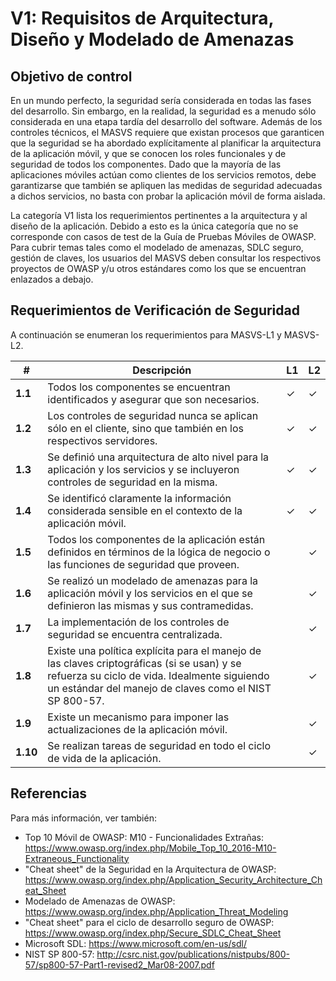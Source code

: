 # V1: Requisitos de Arquitectura, Diseño y Modelado de Amenazas

## Objetivo de control

En un mundo perfecto, la seguridad sería considerada en todas las fases del desarrollo. Sin embargo, en la realidad, la seguridad es a menudo sólo considerada en una etapa tardía del desarrollo del software. Además de los controles técnicos, el MASVS requiere que existan procesos que garanticen que la seguridad se ha abordado explícitamente al planificar la arquitectura de la aplicación móvil, y que se conocen los roles funcionales y de seguridad de todos los componentes. Dado que la mayoría de las aplicaciones móviles actúan como clientes de los servicios remotos, debe garantizarse que también se apliquen las medidas de seguridad adecuadas a dichos servicios, no basta con probar la aplicación móvil de forma aislada.

La categoría V1 lista los requerimientos pertinentes a la arquitectura y al diseño de la aplicación. Debido a esto es la única categoría que no se corresponde con casos de test de la Guía de Pruebas Móviles de OWASP. Para cubrir temas tales como el modelado de amenazas, SDLC seguro, gestión de claves, los usuarios del MASVS deben consultar los respectivos proyectos de OWASP y/u otros estándares como los que se encuentran enlazados a debajo.

## Requerimientos de Verificación de Seguridad

A continuación se enumeran los requerimientos para MASVS-L1 y MASVS-L2.

| # | Descripción | L1 | L2 |
| --- | --- | --- | --- |
| **1.1** | Todos los componentes se encuentran identificados y asegurar que son necesarios. | ✓ | ✓ |
| **1.2** | Los controles de seguridad nunca se aplican sólo en el cliente, sino que también en los respectivos servidores. | ✓ | ✓ |
| **1.3** | Se definió una arquitectura de alto nivel para la aplicación y los servicios y se incluyeron controles de seguridad en la misma. | ✓ | ✓ |
| **1.4** | Se identificó claramente la información considerada sensible en el contexto de la aplicación móvil. | ✓ | ✓ |
| **1.5** | Todos los componentes de la aplicación están definidos en términos de la lógica de negocio o las funciones de seguridad que proveen. |   | ✓ |
| **1.6** | Se realizó un modelado de amenazas para la aplicación móvil y los servicios en el que se definieron las mismas y sus contramedidas. |   | ✓ |
| **1.7** | La implementación de los controles de seguridad se encuentra centralizada. |   | ✓ |
| **1.8** | Existe una política explícita para el manejo de las claves criptográficas (si se usan) y se refuerza su ciclo de vida. Idealmente siguiendo un estándar del manejo de claves como el NIST SP 800-57. |   | ✓ |
| **1.9** | Existe un mecanismo para imponer las actualizaciones de la aplicación móvil. |   | ✓ |
| **1.10** | Se realizan tareas de seguridad en todo el ciclo de vida de la aplicación. |   | ✓ |

## Referencias

Para más información, ver también:

- Top 10 Móvil de OWASP: M10 - Funcionalidades Extrañas: https://www.owasp.org/index.php/Mobile_Top_10_2016-M10-Extraneous_Functionality
- "Cheat sheet" de la Seguridad en la Arquitectura de OWASP: https://www.owasp.org/index.php/Application_Security_Architecture_Cheat_Sheet
- Modelado de Amenazas de OWASP: https://www.owasp.org/index.php/Application_Threat_Modeling
- "Cheat sheet" para el ciclo de desarrollo seguro de OWASP: https://www.owasp.org/index.php/Secure_SDLC_Cheat_Sheet
- Microsoft SDL: https://www.microsoft.com/en-us/sdl/
- NIST SP 800-57: http://csrc.nist.gov/publications/nistpubs/800-57/sp800-57-Part1-revised2_Mar08-2007.pdf
